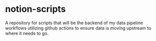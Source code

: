 # notion-scripts
A repository for scripts that will be the backend of my data pipeline workflows utilizing github actions to ensure data is moving upstream to where it needs to go.
